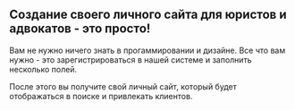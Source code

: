 ## Создание своего личного сайта для юристов и адвокатов - это просто!

Вам не нужно ничего знать в прогаммировании и дизайне. Все что вам нужно - это зарегистрироваться в нашей системе и заполнить несколько полей.

После этого вы получите свой личный сайт, который будет отображаться в поиске и привлекать клиентов.
